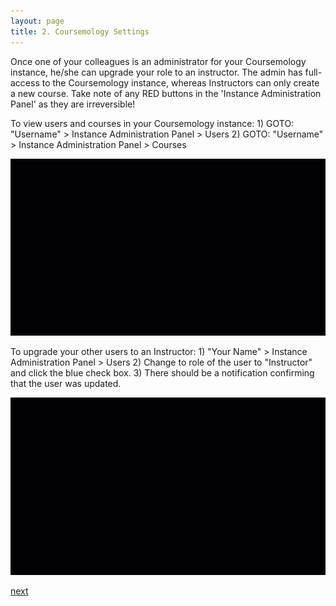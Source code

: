 ```yaml
---
layout: page
title: 2. Coursemology Settings
---
```


Once one of your colleagues is an administrator for your Coursemology instance, he/she can upgrade your role to an instructor.
The admin has full-access to the Coursemology instance, whereas Instructors can only create a new course.
Take note of any RED buttons in the 'Instance Administration Panel' as they are irreversible!


To view users and courses in your Coursemology instance:
	1) GOTO: "Username" > Instance Administration Panel > Users
	2) GOTO: "Username" > Instance Administration Panel > Courses

![2A-1](/images/2A-1.gif)

To upgrade your other users to an Instructor:
	1) "Your Name" > Instance Administration Panel > Users
	2) Change to role of the user to "Instructor" and click the blue check box.
	3) There should be a notification confirming that the user was updated.

![2A-2](/images/2A-2.gif)

[next](/help/3-course/A-create-course)